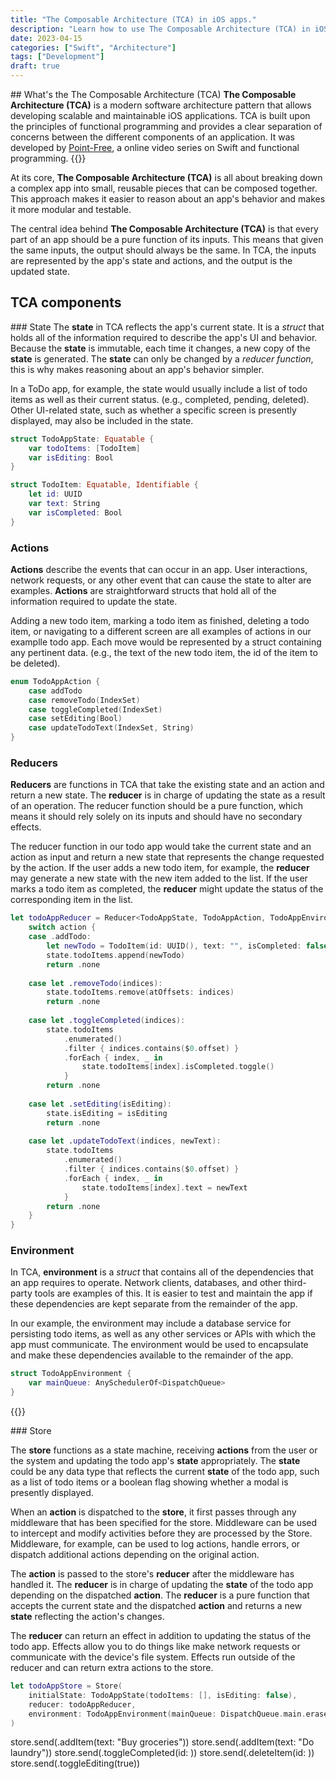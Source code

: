 ```yaml
---
title: "The Composable Architecture (TCA) in iOS apps."
description: "Learn how to use The Composable Architecture (TCA) in iOS apps."
date: 2023-04-15
categories: ["Swift", "Architecture"]
tags: ["Development"]
draft: true
---
```


## What's the The Composable Architecture (TCA)
**The Composable Architecture (TCA)** is a modern software architecture pattern that allows developing scalable and maintainable iOS applications. TCA is built upon the principles of functional programming and provides a clear separation of concerns between the different components of an application. It was developed by [Point-Free](https://www.pointfree.co/collections/composable-architecture), a online video series on Swift and functional programming.
{{<ads1>}}

At its core, **The Composable Architecture (TCA)** is all about breaking down a complex app into small, reusable pieces that can be composed together. This approach makes it easier to reason about an app's behavior and makes it more modular and testable.

The central idea behind **The Composable Architecture (TCA)** is that every part of an app should be a pure function of its inputs. This means that given the same inputs, the output should always be the same. In TCA, the inputs are represented by the app's state and actions, and the output is the updated state.

## TCA components

### State
The **state** in TCA reflects the app's current state. It is a *struct* that holds all of the information required to describe the app's UI and behavior. Because the **state** is immutable, each time it changes, a new copy of the **state** is generated. The **state** can only be changed by a *reducer function*, this is why makes reasoning about an app's behavior simpler.

In a ToDo app, for example, the state would usually include a list of todo items as well as their current status. (e.g., completed, pending, deleted). Other UI-related state, such as whether a specific screen is presently displayed, may also be included in the state.

```swift
struct TodoAppState: Equatable {
    var todoItems: [TodoItem]
    var isEditing: Bool
}

struct TodoItem: Equatable, Identifiable {
    let id: UUID
    var text: String
    var isCompleted: Bool
}
```

### Actions
**Actions** describe the events that can occur in an app. User interactions, network requests, or any other event that can cause the state to alter are examples. **Actions** are straightforward structs that hold all of the information required to update the state.

Adding a new todo item, marking a todo item as finished, deleting a todo item, or navigating to a different screen are all examples of actions in our examplle todo app. Each move would be represented by a struct containing any pertinent data. (e.g., the text of the new todo item, the id of the item to be deleted).


```swift
enum TodoAppAction {
    case addTodo
    case removeTodo(IndexSet)
    case toggleCompleted(IndexSet)
    case setEditing(Bool)
    case updateTodoText(IndexSet, String)
}
```
### Reducers

**Reducers** are functions in TCA that take the existing state and an action and return a new state. The **reducer** is in charge of updating the state as a result of an operation. The reducer function should be a pure function, which means it should rely solely on its inputs and should have no secondary effects.

The reducer function in our todo app would take the current state and an action as input and return a new state that represents the change requested by the action. If the user adds a new todo item, for example, the **reducer** may generate a new state with the new item added to the list. If the user marks a todo item as completed, the **reducer** might update the status of the corresponding item in the list.

```swift
let todoAppReducer = Reducer<TodoAppState, TodoAppAction, TodoAppEnvironment> { state, action, environment in
    switch action {
    case .addTodo:
        let newTodo = TodoItem(id: UUID(), text: "", isCompleted: false)
        state.todoItems.append(newTodo)
        return .none
        
    case let .removeTodo(indices):
        state.todoItems.remove(atOffsets: indices)
        return .none
        
    case let .toggleCompleted(indices):
        state.todoItems
            .enumerated()
            .filter { indices.contains($0.offset) }
            .forEach { index, _ in
                state.todoItems[index].isCompleted.toggle()
            }
        return .none
        
    case let .setEditing(isEditing):
        state.isEditing = isEditing
        return .none
        
    case let .updateTodoText(indices, newText):
        state.todoItems
            .enumerated()
            .filter { indices.contains($0.offset) }
            .forEach { index, _ in
                state.todoItems[index].text = newText
            }
        return .none
    }
}
```
### Environment
In TCA, **environment** is a *struct* that contains all of the dependencies that an app requires to operate. Network clients, databases, and other third-party tools are examples of this. It is easier to test and maintain the app if these dependencies are kept separate from the remainder of the app.

In our example, the environment may include a database service for persisting todo items, as well as any other services or APIs with which the app must communicate. The environment would be used to encapsulate and make these dependencies available to the remainder of the app.

```swift
struct TodoAppEnvironment {
    var mainQueue: AnySchedulerOf<DispatchQueue>
}
```
{{<ads2>}}

### Store

The **store** functions as a state machine, receiving **actions** from the user or the system and updating the todo app's **state** appropriately. The **state** could be any data type that reflects the current **state** of the todo app, such as a list of todo items or a boolean flag showing whether a modal is presently displayed.

When an **action** is dispatched to the **store**, it first passes through any middleware that has been specified for the store. Middleware can be used to intercept and modify activities before they are processed by the Store. Middleware, for example, can be used to log actions, handle errors, or dispatch additional actions depending on the original action.


The **action** is passed to the store's **reducer** after the middleware has handled it. The **reducer** is in charge of updating the **state** of the todo app depending on the dispatched **action**. The **reducer** is a pure function that accepts the current state and the dispatched **action** and returns a new **state** reflecting the action's changes.

The **reducer** can return an effect in addition to updating the status of the todo app. Effects allow you to do things like make network requests or communicate with the device's file system. Effects run outside of the reducer and can return extra actions to the store.

```swift
let todoAppStore = Store(
    initialState: TodoAppState(todoItems: [], isEditing: false),
    reducer: todoAppReducer,
    environment: TodoAppEnvironment(mainQueue: DispatchQueue.main.eraseToAnyScheduler())
)
```

store.send(.addItem(text: "Buy groceries"))
store.send(.addItem(text: "Do laundry"))
store.send(.toggleCompleted(id: <id of a todo item>))
store.send(.deleteItem(id: <id of a todo item>))
store.send(.toggleEditing(true))